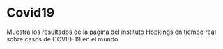# Covid19
Muestra los resultados de la pagina
del instituto Hopkings en tiempo real
sobre casos de COVID-19 en el mundo

